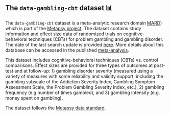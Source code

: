 ## **The `data-gambling-cbt` dataset** 📊 


The `data-gambling-cbt` dataset is a meta-analytic research domain [MARD](https://docs.metapsy.org/uploads/ebmental-2022-300509.pdf)) which is part of the  [Metapsy project](https://www.metapsy.org/). The dataset contains study information and effect size data of randomized trials on cognitive-behavioral techniques (CBTs) for problem gambling and gambling disorder. The date of the last search update is provided [here](https://github.com/metapsy-project/data-gambling-cbt/blob/main/metadata/last_search.txt). More details about this database can be accessed in the published [meta-analysis](https://onlinelibrary.wiley.com/doi/10.1111/add.16221).

This dataset includes cognitive-behavioral techniques (CBTs) vs. control comparisons. Effect sizes are provided for three types of outcomes at post-test and at follow-up: 1) gambling disorder severity (measured using a variety of measures with some reliability and validity support, including the gambling subscale of the Addiction Severity Index, Gambling Symptom Assessment Scale, the Problem Gambling Severity Index, etc.), 2) gambling frequency (e.g number of times gambled), and 3) gambling intensity (e.g. money spent on gambling).

The dataset follows the [Metapsy data standard](https://docs.metapsy.org/data-preparation/format/).
